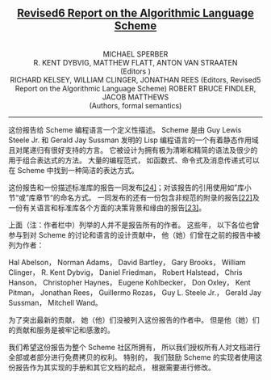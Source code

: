<center>
<h2><a href="http://www.r6rs.org/">Revised6 Report on the Algorithmic Language Scheme</a></h2><br/>
MICHAEL SPERBER <br/>
R. KENT DYBVIG, MATTHEW FLATT, ANTON VAN STRAATEN <br/>
(Editors ) <br/>
RICHARD KELSEY, WILLIAM CLINGER, JONATHAN REES (Editors, Revised5 Report on the Algorithmic Language Scheme) ROBERT BRUCE FINDLER, JACOB MATTHEWS <br/>
(Authors, formal semantics)
</center>

---

这份报告给 Scheme 编程语言一个定义性描述。 Scheme 是由 Guy Lewis Steele Jr. 和 Gerald Jay Sussman 发明的 Lisp 编程语言的一个有着静态作用域且对尾递归有很好支持的方言。 它被设计为拥有极为清晰和精简的语法及很少的用于组合表达式的方法。 大量的编程范式， 如函数式、命令式及消息传递式可以在 Scheme 中找到一种简洁的表达方式。

这份报告和一份描述标准库的报告一同发布[[24]]()；对该报告的引用使用如”库小节“或”库章节“的命名方式。 一同发布的还有一份包含非规范的附录的报告[[22]]()及一份有关语言和标准库各个方面的决策背景和缘由的报告[[23]]()。

上面（注：作者栏中）列举的人并不是报告所有的作者。 这些年， 以下各位也曾参与到对 Scheme 的讨论和语言的设计贡献中， 他（她）们曾在之前的报告中被列为作者：

Hal Abelson， Norman Adams， David Bartley， Gary Brooks， William Clinger， R. Kent Dybvig， Daniel Friedman， Robert Halstead， Chris Hanson， Christopher Haynes， Eugene Kohlbecker， Don Oxley， Kent Pitman， Jonathan Rees， Guillermo Rozas， Guy L. Steele Jr.， Gerald Jay Sussman， Mitchell Wand。

为了突出最新的贡献， 她（他）们没被列入这份报告的作者中。 但是他（她）们的贡献和服务是被牢记和感激的。

我们希望这份报告为整个 Scheme 社区所拥有， 所以我们授权所有人对文档进行全部或者部分进行免费拷贝的权利。 特别的， 我们鼓励 Scheme 的实现者使用这份报告作为其实现的手册和其它文档的起点， 根据需要进行修改。